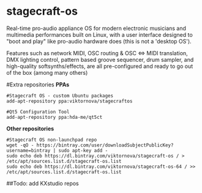 stagecraft-os
=============

Real-time pro-audio appliance OS for modern electronic musicians and multimedia performances built on Linux, with a user interface designed to "boot and play" like pro-audio hardware does (this is not a 'desktop OS').

Features such as network MIDI, OSC routing & OSC <=> MIDI translation, DMX lighting control, pattern based groove sequencer, drum sampler, and high-quality softsynths/effects, are all pre-configured and ready to go out of the box (among many others)

#Extra repositories
**PPAs**
````
#Stagecraft OS - custom Ubuntu packages
add-apt-repository ppa:viktornova/stagecraftos

#Qt5 Configuration Tool
add-apt-repository ppa:hda-me/qt5ct

````

**Other repositories**
````
#Stagecraft OS non-launchpad repo
wget -qO - https://bintray.com/user/downloadSubjectPublicKey?username=bintray | sudo apt-key add -
sudo echo deb https://dl.bintray.com/viktornova/stagecraft-os / > /etc/apt/sources.list.d/stagecraft-os.list
sudo echo deb https://dl.bintray.com/viktornova/stagecraft-os-64 / >> /etc/apt/sources.list.d/stagecraft-os.list

````

##Todo: add KXstudio repos

